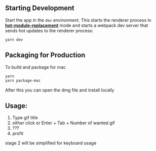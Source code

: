 
## Starting Development

Start the app in the `dev` environment. This starts the renderer process in [**hot-module-replacement**](https://webpack.js.org/guides/hmr-react/) mode and starts a webpack dev server that sends hot updates to the renderer process:

```bash
yarn dev
```

## Packaging for Production

To build and package for mac


```bash
yarn
yarn package-mac
```

After this you can open the dmg file and install locally


## Usage:
1. Type gif title
2. either click or Enter + Tab + Number of wanted gif
3. ???
4. profit

stage 2 will be simplified for keyboard usage

